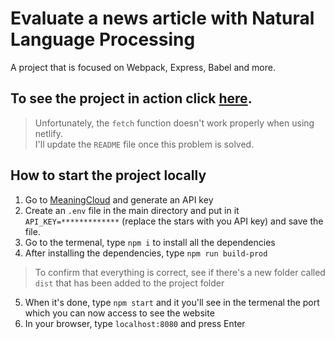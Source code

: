 # Evaluate a news article with Natural Language Processing
A project that is focused on Webpack, Express, Babel and more.

## To see the project in action click [here](https://hesh-buildingtools.netlify.app/).
> Unfortunately, the `fetch` function doesn't work properly when using netlify.<br/> I'll update the `README` file once this problem is solved. 

## How to start the project locally
1. Go to [MeaningCloud](https://www.meaningcloud.com) and generate an API key
1. Create an `.env` file in the main directory and put in it `API_KEY=*************` (replace the stars with you API key) and save the file.
1. Go to the termenal, type `npm i` to install all the dependencies
1. After installing the dependencies, type `npm run build-prod`
> To confirm that everything is correct, see if there's a new folder called `dist` that has been added to the project folder 
5. When it's done, type `npm start` and it you'll see in the termenal the port which you can now access to see the website
6. In your browser, type `localhost:8080` and press Enter

